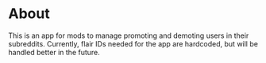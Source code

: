 # About

This is an app for mods to manage promoting and demoting users in their subreddits. Currently, flair IDs needed for the app are hardcoded, but will be handled better in the future.